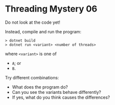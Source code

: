 # Threading Mystery 06 #

Do not look at the code yet!

Instead, compile and run the program:

```
> dotnet build
> dotnet run <variant> <number of threads>
```

where `<variant>` is one of

- `A`; or
- `B`.

Try different combinations:

- What does the program do?
- Can you see the variants behave differently?
- If yes, what do you think causes the differences?
